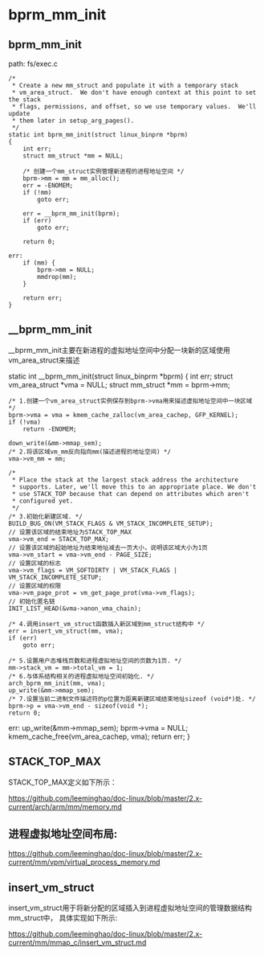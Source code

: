 bprm_mm_init
========================================

bprm_mm_init
----------------------------------------

path: fs/exec.c
```
/*
 * Create a new mm_struct and populate it with a temporary stack
 * vm_area_struct.  We don't have enough context at this point to set the stack
 * flags, permissions, and offset, so we use temporary values.  We'll update
 * them later in setup_arg_pages().
 */
static int bprm_mm_init(struct linux_binprm *bprm)
{
    int err;
    struct mm_struct *mm = NULL;

    /* 创建一个mm_struct实例管理新进程的进程地址空间 */
    bprm->mm = mm = mm_alloc();
    err = -ENOMEM;
    if (!mm)
        goto err;

    err = __bprm_mm_init(bprm);
    if (err)
        goto err;

    return 0;

err:
    if (mm) {
        bprm->mm = NULL;
        mmdrop(mm);
    }

    return err;
}
```

__bprm_mm_init
----------------------------------------

__bprm_mm_init主要在新进程的虚拟地址空间中分配一块新的区域使用vm_area_struct来描述

static int __bprm_mm_init(struct linux_binprm *bprm)
{
    int err;
    struct vm_area_struct *vma = NULL;
    struct mm_struct *mm = bprm->mm;

    /* 1.创建一个vm_area_struct实例保存到bprm->vma用来描述虚拟地址空间中一块区域 */
    bprm->vma = vma = kmem_cache_zalloc(vm_area_cachep, GFP_KERNEL);
    if (!vma)
        return -ENOMEM;

    down_write(&mm->mmap_sem);
    /* 2.将该区域vm_mm反向指向mm(描述进程的地址空间) */
    vma->vm_mm = mm;

    /*
     * Place the stack at the largest stack address the architecture
     * supports. Later, we'll move this to an appropriate place. We don't
     * use STACK_TOP because that can depend on attributes which aren't
     * configured yet.
     */
    /* 3.初始化新建区域. */
    BUILD_BUG_ON(VM_STACK_FLAGS & VM_STACK_INCOMPLETE_SETUP);
    // 设置该区域的结束地址为STACK_TOP_MAX
    vma->vm_end = STACK_TOP_MAX;
    // 设置该区域的起始地址为结束地址减去一页大小，说明该区域大小为1页
    vma->vm_start = vma->vm_end - PAGE_SIZE;
    // 设置区域的标志
    vma->vm_flags = VM_SOFTDIRTY | VM_STACK_FLAGS | VM_STACK_INCOMPLETE_SETUP;
    // 设置区域的权限
    vma->vm_page_prot = vm_get_page_prot(vma->vm_flags);
    // 初始化匿名链
    INIT_LIST_HEAD(&vma->anon_vma_chain);

    /* 4.调用insert_vm_struct函数插入新区域到mm_struct结构中 */
    err = insert_vm_struct(mm, vma);
    if (err)
        goto err;

    /* 5.设置用户态堆栈页数和进程虚拟地址空间的页数为1页. */
    mm->stack_vm = mm->total_vm = 1;
    /* 6.与体系结构相关的进程虚拟地址空间初始化. */
    arch_bprm_mm_init(mm, vma);
    up_write(&mm->mmap_sem);
    /* 7.设置当前二进制文件描述符的p位置为距离新建区域结束地址sizeof (void*)处. */
    bprm->p = vma->vm_end - sizeof(void *);
    return 0;
err:
    up_write(&mm->mmap_sem);
    bprm->vma = NULL;
    kmem_cache_free(vm_area_cachep, vma);
    return err;
}

STACK_TOP_MAX
----------------------------------------

STACK_TOP_MAX定义如下所示：

https://github.com/leeminghao/doc-linux/blob/master/2.x-current/arch/arm/mm/memory.md

进程虚拟地址空间布局:
----------------------------------------

https://github.com/leeminghao/doc-linux/blob/master/2.x-current/mm/vpm/virtual_process_memory.md

insert_vm_struct
----------------------------------------

insert_vm_struct用于将新分配的区域插入到进程虚拟地址空间的管理数据结构mm_struct中，
具体实现如下所示:

https://github.com/leeminghao/doc-linux/blob/master/2.x-current/mm/mmap_c/insert_vm_struct.md
